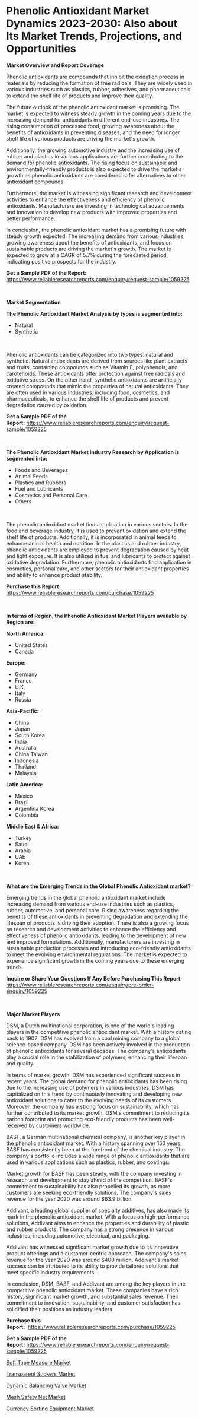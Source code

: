 <p><h1>Phenolic Antioxidant Market Dynamics 2023-2030: Also about Its Market Trends, Projections, and Opportunities</h1></p><p><strong>Market Overview and Report Coverage</strong></p>
<p><p>Phenolic antioxidants are compounds that inhibit the oxidation process in materials by reducing the formation of free radicals. They are widely used in various industries such as plastics, rubber, adhesives, and pharmaceuticals to extend the shelf life of products and improve their quality.</p><p>The future outlook of the phenolic antioxidant market is promising. The market is expected to witness steady growth in the coming years due to the increasing demand for antioxidants in different end-use industries. The rising consumption of processed food, growing awareness about the benefits of antioxidants in preventing diseases, and the need for longer shelf life of various products are driving the market's growth.</p><p>Additionally, the growing automotive industry and the increasing use of rubber and plastics in various applications are further contributing to the demand for phenolic antioxidants. The rising focus on sustainable and environmentally-friendly products is also expected to drive the market's growth as phenolic antioxidants are considered safer alternatives to other antioxidant compounds.</p><p>Furthermore, the market is witnessing significant research and development activities to enhance the effectiveness and efficiency of phenolic antioxidants. Manufacturers are investing in technological advancements and innovation to develop new products with improved properties and better performance.</p><p>In conclusion, the phenolic antioxidant market has a promising future with steady growth expected. The increasing demand from various industries, growing awareness about the benefits of antioxidants, and focus on sustainable products are driving the market's growth. The market is expected to grow at a CAGR of 5.7% during the forecasted period, indicating positive prospects for the industry.</p></p>
<p><strong>Get a Sample PDF of the Report:</strong> <a href="https://www.reliableresearchreports.com/enquiry/request-sample/1059225">https://www.reliableresearchreports.com/enquiry/request-sample/1059225</a></p>
<p>&nbsp;</p>
<p><strong>Market Segmentation</strong></p>
<p><strong>The Phenolic Antioxidant Market Analysis by types is segmented into:</strong></p>
<p><ul><li>Natural</li><li>Synthetic</li></ul></p>
<p>&nbsp;</p>
<p><p>Phenolic antioxidants can be categorized into two types: natural and synthetic. Natural antioxidants are derived from sources like plant extracts and fruits, containing compounds such as Vitamin E, polyphenols, and carotenoids. These antioxidants offer protection against free radicals and oxidative stress. On the other hand, synthetic antioxidants are artificially created compounds that mimic the properties of natural antioxidants. They are often used in various industries, including food, cosmetics, and pharmaceuticals, to enhance the shelf life of products and prevent degradation caused by oxidation.</p></p>
<p><strong>Get a Sample PDF of the Report:</strong>&nbsp;<a href="https://www.reliableresearchreports.com/enquiry/request-sample/1059225">https://www.reliableresearchreports.com/enquiry/request-sample/1059225</a></p>
<p>&nbsp;</p>
<p><strong>The Phenolic Antioxidant Market Industry Research by Application is segmented into:</strong></p>
<p><ul><li>Foods and Beverages</li><li>Animal Feeds</li><li>Plastics and Rubbers</li><li>Fuel and Lubricants</li><li>Cosmetics and Personal Care</li><li>Others</li></ul></p>
<p>&nbsp;</p>
<p><p>The phenolic antioxidant market finds application in various sectors. In the food and beverage industry, it is used to prevent oxidation and extend the shelf life of products. Additionally, it is incorporated in animal feeds to enhance animal health and nutrition. In the plastics and rubber industry, phenolic antioxidants are employed to prevent degradation caused by heat and light exposure. It is also utilized in fuel and lubricants to protect against oxidative degradation. Furthermore, phenolic antioxidants find application in cosmetics, personal care, and other sectors for their antioxidant properties and ability to enhance product stability.</p></p>
<p><strong>Purchase this Report:</strong>&nbsp; <a href="https://www.reliableresearchreports.com/purchase/1059225">https://www.reliableresearchreports.com/purchase/1059225</a></p>
<p>&nbsp;</p>
<p><strong>In terms of Region, the Phenolic Antioxidant Market Players available by Region are:</strong></p>
<p>
    <p> <strong> North America: </strong>
        <ul>
            <li>United States</li>
            <li>Canada</li>
        </ul>
        </p> 
    <p> <strong> Europe: </strong>
        <ul>
            <li>Germany</li>
            <li>France</li>
            <li>U.K.</li>
            <li>Italy</li>
            <li>Russia</li>
        </ul>
        </p> 
    <p> <strong> Asia-Pacific: </strong>
        <ul>
            <li>China</li>
            <li>Japan</li>
            <li>South Korea</li>
            <li>India</li>
            <li>Australia</li>
            <li>China Taiwan</li>
            <li>Indonesia</li>
            <li>Thailand</li>
            <li>Malaysia</li>
        </ul>
        </p> 
    <p> <strong> Latin America: </strong>
        <ul>
            <li>Mexico</li>
            <li>Brazil</li>
            <li>Argentina Korea</li>
            <li>Colombia</li>
        </ul>
        </p> 
    <p> <strong> Middle East & Africa: </strong>
        <ul>
            <li>Turkey</li>
            <li>Saudi</li>
            <li>Arabia</li>
            <li>UAE</li>
            <li>Korea</li>
        </ul>
    </p>
    </p>
<p>&nbsp;</p>
<p><strong>What are the Emerging Trends in the Global Phenolic Antioxidant market?</strong></p>
<p><p>Emerging trends in the global phenolic antioxidant market include increasing demand from various end-use industries such as plastics, rubber, automotive, and personal care. Rising awareness regarding the benefits of these antioxidants in preventing degradation and extending the lifespan of products is driving their adoption. There is also a growing focus on research and development activities to enhance the efficiency and effectiveness of phenolic antioxidants, leading to the development of new and improved formulations. Additionally, manufacturers are investing in sustainable production processes and introducing eco-friendly antioxidants to meet the evolving environmental regulations. The market is expected to experience significant growth in the coming years due to these emerging trends.</p></p>
<p><strong>Inquire or Share Your Questions If Any Before Purchasing This Report</strong>- <a href="https://www.reliableresearchreports.com/enquiry/pre-order-enquiry/1059225">https://www.reliableresearchreports.com/enquiry/pre-order-enquiry/1059225</a></p>
<p>&nbsp;</p>
<p><strong>Major Market Players</strong></p>
<p><p>DSM, a Dutch multinational corporation, is one of the world's leading players in the competitive phenolic antioxidant market. With a history dating back to 1902, DSM has evolved from a coal mining company to a global science-based company. DSM has been actively involved in the production of phenolic antioxidants for several decades. The company's antioxidants play a crucial role in the stabilization of polymers, enhancing their lifespan and quality.</p><p>In terms of market growth, DSM has experienced significant success in recent years. The global demand for phenolic antioxidants has been rising due to the increasing use of polymers in various industries. DSM has capitalized on this trend by continuously innovating and developing new antioxidant solutions to cater to the evolving needs of its customers. Moreover, the company has a strong focus on sustainability, which has further contributed to its market growth. DSM's commitment to reducing its carbon footprint and promoting eco-friendly products has been well-received by customers worldwide.</p><p>BASF, a German multinational chemical company, is another key player in the phenolic antioxidant market. With a history spanning over 150 years, BASF has consistently been at the forefront of the chemical industry. The company's portfolio includes a wide range of phenolic antioxidants that are used in various applications such as plastics, rubber, and coatings.</p><p>Market growth for BASF has been steady, with the company investing in research and development to stay ahead of the competition. BASF's commitment to sustainability has also propelled its growth, as more customers are seeking eco-friendly solutions. The company's sales revenue for the year 2020 was around $63.9 billion.</p><p>Addivant, a leading global supplier of specialty additives, has also made its mark in the phenolic antioxidant market. With a focus on high-performance solutions, Addivant aims to enhance the properties and durability of plastic and rubber products. The company has a strong presence in various industries, including automotive, electrical, and packaging.</p><p>Addivant has witnessed significant market growth due to its innovative product offerings and a customer-centric approach. The company's sales revenue for the year 2020 was around $400 million. Addivant's market success can be attributed to its ability to provide tailored solutions that meet specific industry requirements.</p><p>In conclusion, DSM, BASF, and Addivant are among the key players in the competitive phenolic antioxidant market. These companies have a rich history, significant market growth, and substantial sales revenue. Their commitment to innovation, sustainability, and customer satisfaction has solidified their positions as industry leaders.</p></p>
<p><strong>Purchase this Report:</strong>&nbsp;&nbsp;<a href="https://www.reliableresearchreports.com/purchase/1059225">https://www.reliableresearchreports.com/purchase/1059225</a></p>
<p></p>
<p><strong>Get a Sample PDF of the Report:</strong>&nbsp;<a href="https://www.reliableresearchreports.com/enquiry/request-sample/1059225">https://www.reliableresearchreports.com/enquiry/request-sample/1059225</a></p>
<p><p><a href="https://medium.com/@malliekozey2023/soft-tape-measure-market-research-report-its-history-and-forecast-2023-to-2030-5f3333f2e86b">Soft Tape Measure Market</a></p><p><a href="https://github.com/amonskiyk/Market-Research-Report-List-1/blob/main/transparent-stickers-market.md">Transparent Stickers Market</a></p><p><a href="https://medium.com/@jackyhammes/dynamic-balancing-valve-market-trends-forecast-and-competitive-analysis-to-2030-015261ee55d8">Dynamic Balancing Valve Market</a></p><p><a href="https://github.com/RoccoManning/Market-Research-Report-List-2/blob/main/mesh-safety-net-market.md">Mesh Safety Net Market</a></p><p><a href="https://medium.com/@mskylatoy/currency-sorting-equipment-market-insight-market-trends-growth-forecasted-from-2023-to-2030-17944068885b">Currency Sorting Equipment Market</a></p></p>